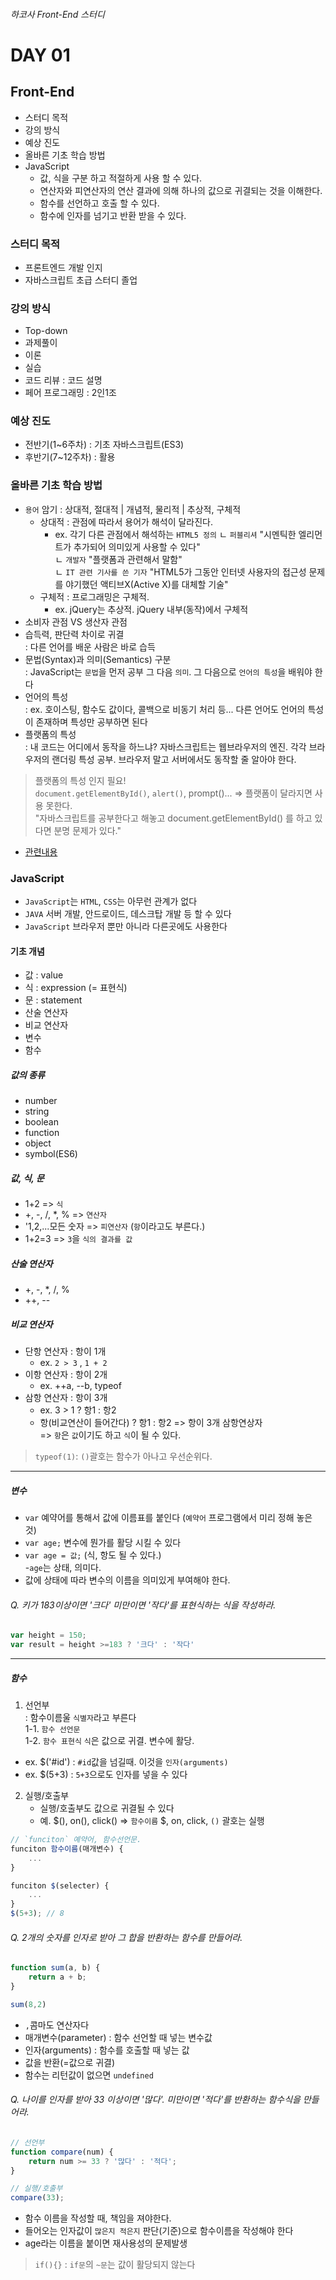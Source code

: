 ###### 하코사 Front-End 스터디

# DAY 01
## Front-End 
- 스터디 목적
- 강의 방식
- 예상 진도
- 올바른 기초 학습 방법
- JavaScript <br>
	- 값, 식을 구분 하고 적절하게 사용 할 수 있다. <br>
	- 연산자와 피연산자의 연산 결과에 의해 하나의 값으로 귀결되는 것을 이해한다. <br>
	- 함수를 선언하고 호출 할 수 있다. <br>
	- 함수에 인자를 넘기고 반환 받을 수 있다. <br>

### 스터디 목적
- 프론트엔드 개발 인지
- 자바스크립트 초급 스터디 졸업

### 강의 방식
- Top-down
- 과제풀이 
- 이론
- 실습
- 코드 리뷰 : 코드 설명
- 페어 프로그래밍 : 2인1조

### 예상 진도
- 전반기(1~6주차) : 기초 자바스크립트(ES3)
- 후반기(7~12주차) : 활용

### 올바른 기초 학습 방법
- `용어` 암기 
: 상대적, 절대적 | 개념적, 물리적 | 추상적, 구체적 <br>
	- 상대적 : 관점에 따라서 용어가 해석이 달라진다. 
		 - ex. 각기 다른 관점에서 해석하는 `HTML5 정의`
		 ㄴ `퍼블리셔` "시멘틱한 엘리먼트가 추가되어 의미있게 사용할 수 있다" <br>
		 ㄴ `개발자` "플랫폼과 관련해서 말함"<br>
		 ㄴ `IT 관련 기사를 쓴 기자` "HTML5가 그동안 인터넷 사용자의 접근성 문제를 야기했던 액티브X(Active X)를 대체할 기술"<br>
	- 구체적 : 프로그래밍은 구체적. <br>
		- ex. jQuery는 추상적. jQuery 내부(동작)에서 구체적<br>
- 소비자 관점 VS 생산자 관점<br>
- 습득력, 판단력 차이로 귀결<br>
: 다른 언어를 배운 사람은 바로 습득<br>
- 문법(Syntax)과 의미(Semantics) 구분<br>
: JavaScript는 `문법`을 먼저 공부 그 다음 `의미`. 그 다음으로 `언어의 특성`을 배워야 한다<br>
- 언어의 특성<br>
: ex. 호이스팅, 함수도 값이다, 콜백으로 비동기 처리 등... 다른 언어도 언어의 특성이 존재하며 특성만 공부하면 된다 <br>
- 플랫폼의 특성 <br>
: 내 코드는 어디에서 동작을 하느냐? 자바스크립트는 웹브라우저의 엔진. 각각 브라우저의 랜더링 특성 공부. 브라우저 말고 서버에서도 동작할 줄 알아야 한다. <br>

> 플랫폼의 특성 인지 필요! <br>
`document.getElementById()`, `alert()`, prompt()...  => 플랫폼이 달라지면 사용 못한다. <br>
"자바스크립트를 공부한다고 해놓고 document.getElementById() 를 하고 있다면 분명 문제가 있다." <br>
- [관련내용](http://cafe.naver.com/hacosa/162050) <br>

### JavaScript
- `JavaScript`는 `HTML`, `CSS`는 아무런 관계가 없다
- `JAVA` 서버 개발, 안드로이드, 데스크탑 개발 등 할 수 있다
- `JavaScript` 브라우저 뿐만 아니라 다른곳에도 사용한다 

#### 기초 개념
- 값 : value
- 식 : expression (= 표현식)
- 문 : statement
- 산술 연산자
- 비교 연산자
- 변수
- 함수

##### 값의 종류
- number
- string
- boolean
- function
- object
- symbol(ES6)

##### 값, 식, 문
- 1+2 => `식`
- +, -, /, *, % => `연산자`
- '1,2,...모든 숫자 => `피연산자` (`항`이라고도 부른다.)
- 1+2=3 => `3`을 `식의 결과를 값`

##### 산술 연산자
- +, -, *, /, %   
- ++, -- 

##### 비교 연산자
- 단항 연산자 : 항이 1개
	- ex. `2 > 3` , `1 + 2` 
- 이항 연산자 : 항이 2개
	- ex. ++a, --b, typeof
- 삼항 연산자 : 항이 3개
	- ex. 3 > 1 ? 항1 : 항2 
	- 항(비교연산이 들어간다) ? 항1 : 항2 => 항이 3개 삼항연상자<br>
		=> `항`은 `값`이기도 하고 `식`이 될 수 있다. <br>

> `typeof(1)`: `()`괄호는 함수가 아나고 우선순위다.

---

##### 변수 
- `var` 예약어를 통해서 값에 이름표를 붙인다 (`예약어` 프로그램에서 미리 정해 놓은 것)
- `var age;` 변수에 뭔가를 활당 시킬 수 있다 
- `var age = 값;` (식, 항도 될 수 있다.) <br>
	-`age`는 상태, 의미다.<br>
- 값에 상태에 따라 변수의 이름을 의미있게 부여해야 한다. 

###### Q. 키가 183이상이면 '크다' 미만이면 '작다'를 표현식하는 식을 작성하라.

```js
var height = 150;
var result = height >=183 ? '크다' : '작다'
```

---

##### 함수 
1. 선언부 <br>
: 함수이름울 `식별자`라고 부른다 <br>
	1-1. `함수 선언문` <br>
	1-2. `함수 표현식`  `식`은 값으로 귀결. 변수에 활당. <br>
- ex. $('#id') : `#id`값을 넘길때. 이것을 `인자(arguments)`  <br>
- ex. $(5+3) :  `5+3`으로도 인자를 넣을 수 있다 <br>

2. 실행/호출부 <br>
	- 실행/호출부도 값으로 귀결될 수 있다 <br>
	- 예. $(), on(), click() => `함수이름` $, on, click, `()` 괄호는 실행<br>

```js
// `funciton` 예약어, 함수선언문.
funciton 함수이름(매개변수) {
	...
}

funciton $(selecter) {
	...
}
$(5+3); // 8

```

###### Q. 2개의 숫자를 인자로 받아 그 합을 반환하는 함수를 만들어라.

```js
function sum(a, b) {
	return a + b; 
}

sum(8,2)
```

- `,`콤마도 연산자다 <br>
- 매개변수(parameter) : 함수 선언할 때 넣는 변수값 <br>
- 인자(arguments) : 함수를 호출할 때 넣는 값 <br>
- 값을 반환(=값으로 귀결) <br>
- 함수는 리턴값이 없으면 `undefined` <br>

###### Q. 나이를 인자를 받아 33 이상이면 '많다'. 미만이면 '적다'를 반환하는 함수식을 만들어라.

```js
// 선언부
function compare(num) {
	return num >= 33 ? '많다' : '적다';
}

// 실행/호출부 
compare(33);
```

- 함수 이름을 작성할 때, 책임을 져야한다. <br>
- 들어오는 인자값이 `많은지 적은지` 판단(기준)으로 함수이름을 작성해야 한다 <br>
- age라는 이름을 붙이면 재사용성의 문제발생 <br>

> `if(){}` : `if문`의 `~문`는 값이 활당되지 않는다